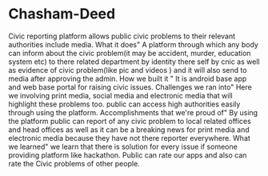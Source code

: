 # Chasham-Deed
Civic reporting platform allows public civic problems to their relevant authorities include media.
What it does" A platform through which any body can inform about the civic problem(it may be accident, murder, education system etc) to there related department by identity there self by cnic as well as evidence of civic problem(like pic and videos ) and it will also send to media after approving the admin.
How we built it " It is android base app and web base portal for raising civic issues.
Challenges we ran into" Here we involving print media, social media and electronic media that will highlight these problems too. public can access high authorities easily through using the platform.
Accomplishments that we're proud of" By using the platform public can report of any civic problem to local related offices and head offices as well as it can be a breaking news for print media and electronic media because they have not there reporter everywhere.
What we learned" we learn that there is solution for every issue if someone providing platform like hackathon.
Public can rate our apps and also can rate the Civic problems of other people.
